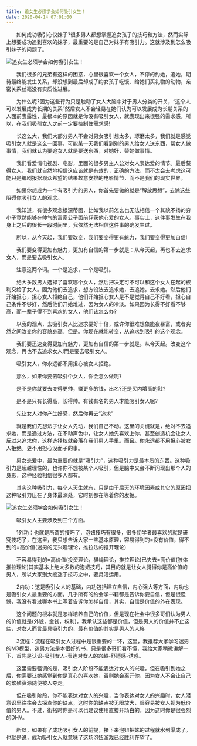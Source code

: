 ```yaml
---
title: 追女生必须学会如何吸引女生！
date: 2020-04-14 07:01:00
---
```




　　如何成功吸引心仪妹子?很多男人都想掌握追女孩子的技巧和方法，然而实际上想要成功追到喜欢的妹子，最重要的是自己对妹子有吸引力。这就涉及到怎么吸引妹子的问题了。

![追女生必须学会如何吸引女生！](/img/dca1879b74fa177426dcb73fefaf1855.jpg)

　　我们很多的兄弟有这样的困惑，心里很喜欢一个女人，不停的约她，追她，期待最终能发生关系，却没想到最后却成了约女孩子吃饭、给她们买礼物的动物，亲密关系丝毫没有实质性进展。

　　为什么呢?因为这些行为只是触动了女人大脑中对于男人分类的开关，“这个人可以发展成为长期的关系”然后女人不会轻易在她们认为可以发展成为长期关系的人面前表露性，最根本的原因就是你没有吸引女人，就表现出来很强的需求感，所以，在我们吸引女人之前一定要控制住需求感!

　　长这么大，我们大部分男人不会对男女吸引想太多，琢磨太多，我们就是感觉吸引女人就是这么一回事，可能某一天我们看到别的男人给女人送东西，帮女人做事情，我们就认为要追女人就是要送东西，对她好，替她做事情。

　　我们看爱情电视剧、电影，里面的很多男主人公对女人表达爱的情节。最后获得女人，我们就自然地相信这应该就是有效的，正确的方法，而不太会去考虑这可能只是编剧报据观众希望的结果故意安排的电影情节，而不是我们的现实世界。

　　如果你想成为一个有吸引力的男人，你首先要做的就是“解放思想”，去除这些阻碍你吸引女人的观念。

　　我知道，有很多观念根深蒂固，比如我以前怎么也无法相信一个其貌不扬的穷小子竞然能够在帅气的富家公子面前俘获他心爱的女人。事实上，这件事发生在我身上之后的很长一段时间里，我依然无法相信这件事的确发生过。

　　所以，从今天起，我们要改变，我们要变得更有魅力，我们要变得更加自信!

　　我们要变得更加有魅力，更加有自信的第一步就是：从今天起，再也不去追求女人，而是要去吸引女人。

　　注意这两个词。一个是追求，一个是吸引。

　　绝大多数男人选择了喜欢哪个女人，然后把决定可不可以和这个女人在起的权利交给了女人。因为他们去追求，想方设法去追求她，去追她。去求她。然后他们开始担心，担心女人拒绝自己，他们开始担心女人是不是觉得自己不好看，担心自己条件不够好，然后他们开始难过，因为女人的冷淡。如果因为长得不好看不够高，而一辈子得不到喜欢的女人，他们该怎么办?

　　以我的观点，去吸引女人比追求要好十倍，或许你很难想象能夜暴富，或者突然之间改变你的容貌身高。但是。你现在就能转变，从追求到吸引的这个观念。

　　我们要迅速变得更加有魅力，更加有自信的第一步就是。从今天起。改变这个观念，再也不去追求女人!而是要去吸引女人。

　　吸引女人，你永远都不用担心被女人拒绝。

　　那么，如果你要去吸引个女人，你会怎么做呢?

　　是不是你就要去变得更帅，赚更多的钱，出名?还是买内增高的鞋?

　　是不是只有长得高，长得帅。有钱有名的男人才能吸引女人呢?

　　先让女人对你产生好感，然后你再去“追求”

　　就是我们先想法子让女人先动，我们自己不动。这里的关键就是，绝对不去追求她，而是通过方法，在不动声色中，让女人她先喜欢上你，甚至创造机会让女人反过来追求你，这样选择权就会落在我们男人手里。而且。你永远都不用担心被女人拒绝。更不用担心没而子的事。

　　男女恋爱中，最为重要的就是“吸引力”，这种吸引力是最本质的东西。这种吸引力是超越理性的，也许你不想被某个人吸引，但是脑中又会不断闪现出那个人的身影，这种经验相信很多人都有。

　　其实这种吸引力，每个人天生就有，只是由于后天的环境因素或其它的原因把这种吸引力压在了身体最深处，它时刻都在等着你的发掘。

![追女生必须学会如何吸引女生！](/img/bc6156776ea350700f6b6c2aba5bde77.jpg)

　　吸引女人主要涉及到三个方面。

　　1外功：也就是所谓的技巧了，泡妞技巧有很多，很多初学者最喜欢的就是研究技巧了，在这里，我只想告诉大家一些基本原理，容易得到的=没有价值，得不到的=高价值(迷男的无兴趣理论，推拉法的推开理论)

　　不容易得到的=高价值(投资理论，猫绳理论，推拉理论)已失去=高价值(肢体推拉理论)其实基本上绝大多数的泡妞技巧，其目的就是让女人觉得你是高价值的男人，所以大家别太痴迷于技巧之中，要灵活运用。

　　2内功：这是吸引女人的基础，内功包括建立自信，内心强大等方面，内功也是吸引女人最重要的方面，几乎所有的约会学书籍都是告诉你要自信，但是很遗憾，我没有看过哪本书上写着告诉你怎样自信，其实，自信是价值的外在表现。

　　这个问题的根本就是怎样培养自己的价值，但是现在社会中很多哥们认为男人的价值就是(外貌，金钱，权利)，我承认这些都是价值，但是男人的价值并不止这些，对女人而言最具吸引力的，最有价值的其实是男人的人格

　　3流程：流程在吸引女人过程中是很重要的一环，这里，我推荐大家学习迷男的M3模型，迷男方法是本很好的书，只是很多哥们看不懂，我给大家稍微讲解一下，首先是认识-吸引女人-表达对女人的兴趣-舒适感-诱惑。

　　这里需要强调的是，吸引女人阶段不能表达对女人的兴趣，但在吸引到她之后，你需要让她感觉到你是真心的喜欢她，否则她会离开你，因为女人不会让自己的繁殖资源随便被人夺走。

　　但在吸引阶段，你不能表达对女人的兴趣，当你表达对女人的兴趣时，女人潜意识里往往会去探查你的缺点，这时你的缺点被无限放大，很容易被女人视为低价值的男人。不过，街搭时你是可以也建议使用直接开场白的，因为这时你是很强烈的DHV。

　　所以，如果有了成功吸引女人的前提，接下来泡妞把妹的过程就水到渠成了。也就是说，成功吸引女人就意味了这场泡妞游戏已经胜利在望了。